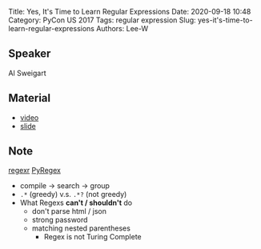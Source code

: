 Title: Yes, It's Time to Learn Regular Expressions
Date: 2020-09-18 10:48
Category: PyCon US 2017
Tags: regular expression
Slug: yes-it's-time-to-learn-regular-expressions
Authors: Lee-W

## Speaker
Al Sweigart

## Material
* [video](https://www.youtube.com/watch?v=abrcJ9MpF60)
* [slide](https://speakerdeck.com/pycon2017/al-sweigart-yes-its-time-to-learn-regular-expressions)

## Note
[regexr](https://regexr.com/)
[PyRegex](http://www.pyregex.com/)

* compile -> search -> group
* `.*` (greedy) v.s. `.*?` (not greedy)
* What Regexs **can't / shouldn't** do
    * don't parse html / json
    * strong password
    * matching nested parentheses
        * Regex is not Turing Complete
